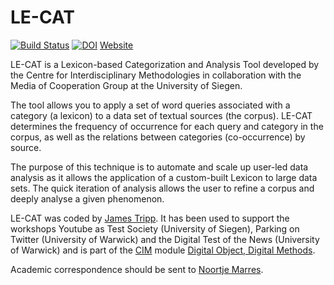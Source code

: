 
<!-- README.md is generated from README.Rmd. Please edit that file -->

# LE-CAT

[![Build
Status](https://travis-ci.org/jamestripp/lecat.svg?branch=master)](https://travis-ci.org/jamestripp/lecat)
[![DOI](https://zenodo.org/badge/161813229.svg)](https://zenodo.org/badge/latestdoi/161813229)
[Website](https://warwickcim.github.io/lecat/index.html)

LE-CAT is a Lexicon-based Categorization and Analysis Tool developed by
the Centre for Interdisciplinary Methodologies in collaboration with the
Media of Cooperation Group at the University of Siegen.

The tool allows you to apply a set of word queries associated with a
category (a lexicon) to a data set of textual sources (the corpus).
LE-CAT determines the frequency of occurrence for each query and
category in the corpus, as well as the relations between categories
(co-occurrence) by source.

The purpose of this technique is to automate and scale up user-led data
analysis as it allows the application of a custom-built Lexicon to large
data sets. The quick iteration of analysis allows the user to refine a
corpus and deeply analyse a given phenomenon.

LE-CAT was coded by [James Tripp](https://jamestripp.github.io). It has
been used to support the workshops Youtube as Test Society (University
of Siegen), Parking on Twitter (University of Warwick) and the Digital
Test of the News (University of Warwick) and is part of the
[CIM](https://warwick.ac.uk/cim) module [Digital Object, Digital
Methods](https://warwick.ac.uk/fac/cross_fac/cim/apply-to-study/cross-disciplinary-postgraduate-modules/im904-digital-objects-digital-methods/).

Academic correspondence should be sent to [Noortje
Marres](mailto:N.Marres@warwick.ac.uk).
